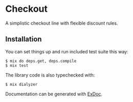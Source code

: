 # Checkout

A simplistic checkout line with flexible discount rules.

## Installation

You can set things up and run included test suite this way:

```
$ mix do deps.get, deps.compile
$ mix test
```

The library code is also typechecked with:
```
$ mix dialyzer
```

Documentation can be generated with [ExDoc](https://github.com/elixir-lang/ex_doc).
